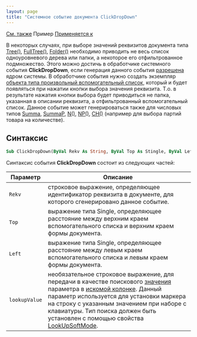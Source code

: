 ```yaml
---
layout: page
title: "Системное событие документа ClickDropDown"
---
```


[См. также](../scriptstproced.md)  Пример  [Применяется к](../Defs/doc.html)

В некоторых случаях, при выборе значений реквизитов документа типа [Tree()](../Types/Tree.html), [FullTree()](../Types/FULLTREE.html), [Folder()](../Types/Folder.html) необходимо приводить не весь список одноуровневого дерева или папки, а некоторое его отфильтрованное подмножество. Этого можно достичь в обработчике системного события **ClickDropDown**, если генерация данного события [разрешена](../Functions/ASDOC/ClickDropDownEvent.html) ядром системы. В обработчике события нужно создать экземпляр [объекта типа произвольный вспомогательный список](../Functions/AsModalBrowser.html), который и будет появляться при нажатии кнопки выбора значения реквизита. Т.о. в результате нажатия кнопки выбора будет приводиться не папка, указанная в описании реквизита, а отфильтрованный вспомогательный список. Данное событие может генерироваться также для числовых типов [Summa](../Types/Summa.html), [SummaP](../Types/Summap.html), [N()](../Types/N.html), [NP()](../Types/Np.html), [CH()](../Types/Ch.html) (например для выбора партий товара на количестве).

## Синтаксис

``` vb
Sub ClickDropDown(ByVal Rekv As String, ByVal Top As Stingle, ByVal Left As Stingle, Optional ByVal lookupValue As Variant)
```

Синтаксис события **ClickDropDown** состоит из следующих частей:

|Параметр|Описание|
|--|--|
|`Rekv`|строковое выражение, определяющее идентификатор реквизита в документе, для которого сгенерировано данное событие.|
|`Top`|выражение типа Single, определяющее расстояние между верхним краем вспомогательного списка и верхним краем формы документа.|
|`Left`|выражение типа Single, определяющее расстояние между левым краем вспомогательного списка и левым краем формы документа.|
|`lookupValue`|необязательное строковое выражение, для передачи в качестве поискового [значения](../Functions/AsModalBrowser/LookUpValue.html) параметра в [искомой колонке](../Functions/AsModalBrowser/LookUpColumn.html). Данный параметр используется для установки маркера на строку с указанным значением при наборе с клавиатуры. Тип поиска должен быть установлен с помощью свойства [LookUpSoftMode](../Functions/AsModalBrowser/LookUpSoftMode.html).|
